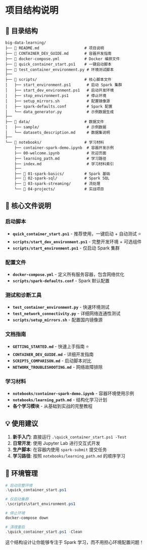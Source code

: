 # 项目结构说明

## 📁 目录结构

```
big-data-learning/
├── 📄 README.md                    # 项目说明
├── 📄 CONTAINER_DEV_GUIDE.md       # 容器开发指南
├── 📄 docker-compose.yml           # Docker 编排文件
├── 📄 quick_container_start.ps1    # 一键启动脚本
├── 📄 test_container_environment.py # 环境测试脚本
├── 
├── 📁 scripts/                     # 核心脚本文件
│   ├── start_environment.ps1       # 启动 Spark 集群
│   ├── start_dev_environment.ps1   # 启动开发环境
│   ├── stop_environment.ps1        # 停止环境
│   ├── setup_mirrors.sh            # 配置镜像源
│   ├── spark-defaults.conf         # Spark 配置
│   └── data_generator.py           # 示例数据生成
├── 
├── 📁 data/                        # 数据文件
│   ├── sample/                     # 示例数据
│   └── datasets_description.md     # 数据集说明
├── 
└── 📁 notebooks/                   # 学习材料
    ├── container-spark-demo.ipynb  # 容器开发示例
    ├── 00-welcome.ipynb            # 欢迎页面
    ├── learning_path.md            # 学习路径
    ├── index.md                    # 学习材料索引
    ├── 
    ├── 📁 01-spark-basics/         # Spark 基础
    ├── 📁 02-spark-sql/            # Spark SQL
    ├── 📁 03-spark-streaming/      # 流处理
    └── 📁 04-projects/             # 实战项目
```

## 🚀 核心文件说明

### 启动脚本
- **`quick_container_start.ps1`** - 推荐使用，一键启动 + 自动测试 ⭐
- **`scripts/start_dev_environment.ps1`** - 完整开发环境 + 可选组件
- **`scripts/start_environment.ps1`** - 仅启动 Spark 集群

### 配置文件
- **`docker-compose.yml`** - 定义所有服务容器，包含网络优化
- **`scripts/spark-defaults.conf`** - Spark 默认配置

### 测试和诊断工具
- **`test_container_environment.py`** - 快速环境测试
- **`test_network_connectivity.py`** - 详细网络连通性测试
- **`scripts/setup_mirrors.sh`** - 配置国内镜像源

### 文档指南
- **`GETTING_STARTED.md`** - 快速上手指南 ⭐
- **`CONTAINER_DEV_GUIDE.md`** - 详细开发指南
- **`SCRIPTS_COMPARISON.md`** - 启动脚本对比
- **`NETWORK_TROUBLESHOOTING.md`** - 网络故障排除

### 学习材料
- **`notebooks/container-spark-demo.ipynb`** - 容器环境使用示例
- **`notebooks/learning_path.md`** - 结构化学习计划
- **各个学习模块** - 从基础到实战的完整教程

## 💡 使用建议

1. **新手入门**: 直接运行 `.\quick_container_start.ps1 -Test`
2. **日常开发**: 使用 Jupyter Lab 进行交互式开发
3. **生产脚本**: 在容器内使用 `spark-submit` 提交任务
4. **学习路径**: 按照 `notebooks/learning_path.md` 的顺序学习

## 🔧 环境管理

```powershell
# 启动完整环境
.\quick_container_start.ps1

# 仅启动集群
.\scripts\start_environment.ps1

# 停止环境
docker-compose down

# 清理重启
.\quick_container_start.ps1 -Clean
```

这个结构设计让你能够专注于 Spark 学习，而不用担心环境配置问题！